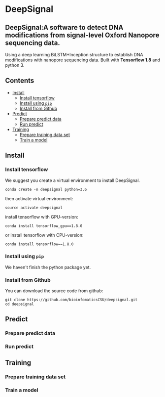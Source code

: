 # DeepSignal
## DeepSignal:A software to detect DNA modifications from signal-level Oxford Nanopore sequencing data.
Using a deep learning BiLSTM+Inception structure to establish DNA modifications with nanopore sequencing data.
Built with **Tensorflow 1.8** and python 3.

## Contents

- [Install](#install)
    - [Install tensorflow](#instal-tensorflow)
    - [Install using `pip`](#install-using-pip)
    - [Install from Github](#install-from-github)
- [Predict](#predict)
    - [Prepare predict data](#prepare-predict-data)
    - [Run predict](#run-predict)
- [Training](#training)
    - [Prepare training data set](#prepare-training-data-set)
    - [Train a model](#train-a-model)

## Install
### Install tensorflow
We suggest you create a virtual environment to install DeepSignal.
```
conda create -n deepsignal python=3.6
```
then activate virtual environment:
```
source activate deepsignal
```
install tensorflow with GPU-version:
```
conda install tensorflow_gpu==1.8.0
```
or install tensorflow with CPU-version:
```
conda install tensorflow==1.8.0
```
### Install using `pip`
We haven't finish the python package yet.
### Install from Github
You can download the source code from github:
```
git clone https://github.com/bioinfomaticsCSU/deepsignal.git
cd deepsignal
```
## Predict
### Prepare predict data
### Run predict

## Training
### Prepare training data set
### Train a model
